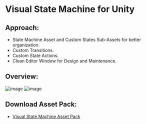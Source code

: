 # Visual State Machine for Unity
## Approach:
 - State Machine Asset and Custom States Sub-Assets for better organization.
 - Custom Transitions.
 - Custom State Actions.
 - Clean Editor Window for Design and Maintenance.
   
## Overview:
![image](https://github.com/user-attachments/assets/28aacde5-4007-4ebd-8b07-f2daef906884)
![image](https://github.com/user-attachments/assets/adac190f-cfc8-454c-b6f2-468bf2be51e0)


## Download Asset Pack:
 - [Visual State Machine Asset Pack](https://drive.google.com/drive/folders/1ZZwQaWympnyEu64XSb3l2FUn4OfIjyeU?usp=sharing)

